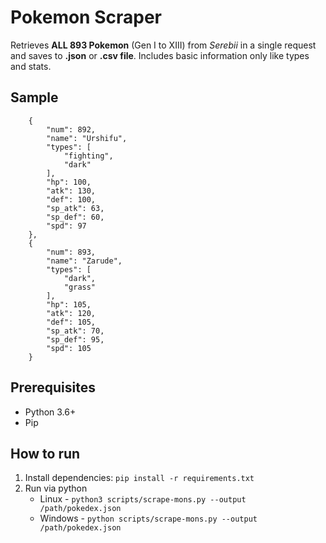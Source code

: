 # Pokemon Scraper

Retrieves **ALL 893 Pokemon** (Gen I to XIII) from *Serebii* in a single request and saves to **.json** or **.csv file**. Includes basic information only like types and stats.

## Sample

```
    {
        "num": 892,
        "name": "Urshifu",
        "types": [
            "fighting",
            "dark"
        ],
        "hp": 100,
        "atk": 130,
        "def": 100,
        "sp_atk": 63,
        "sp_def": 60,
        "spd": 97
    },
    {
        "num": 893,
        "name": "Zarude",
        "types": [
            "dark",
            "grass"
        ],
        "hp": 105,
        "atk": 120,
        "def": 105,
        "sp_atk": 70,
        "sp_def": 95,
        "spd": 105
    }
```


## Prerequisites

* Python 3.6+
* Pip

## How to run

1. Install dependencies: `pip install -r requirements.txt`
2. Run via python
    * Linux - `python3 scripts/scrape-mons.py --output /path/pokedex.json`
    * Windows - `python scripts/scrape-mons.py --output /path/pokedex.json`

